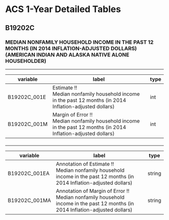 # ACS 1-Year Detailed Tables

## B19202C

### MEDIAN NONFAMILY HOUSEHOLD INCOME IN THE PAST 12 MONTHS (IN 2014 INFLATION-ADJUSTED DOLLARS) (AMERICAN INDIAN AND ALASKA NATIVE ALONE HOUSEHOLDER)

___

| variable | label | type |
| ----- | ----- | ----- |
| B19202C_001E | Estimate !!<br>Median nonfamily household income in the past 12 months (in 2014 Inflation-adjusted dollars) | int |
| B19202C_001M | Margin of Error !!<br>Median nonfamily household income in the past 12 months (in 2014 Inflation-adjusted dollars) | int |
### 

___

| variable | label | type |
| ----- | ----- | ----- |
| B19202C_001EA | Annotation of Estimate !!<br>Median nonfamily household income in the past 12 months (in 2014 Inflation-adjusted dollars) | string |
| B19202C_001MA | Annotation of Margin of Error !!<br>Median nonfamily household income in the past 12 months (in 2014 Inflation-adjusted dollars) | string |

